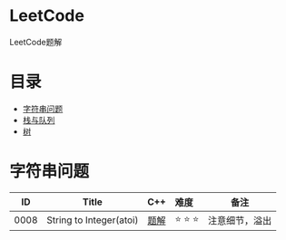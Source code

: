 # LeetCode
LeetCode题解

# 目录
- [字符串问题](#字符串问题)
- [栈与队列](#栈与队列)
- [树](#树)
  
# 字符串问题
| ID | Title                                  |           C++             |      难度       |          备注               |
|:--:|:--------------------------------------:|:-------------------------:|:---------------|:---------------------------:|
|0008|String to Integer(atoi)|[题解](https://github.com/ludandandan/LeetCode/blob/master/8atoi.md)|:star: :star: :star:|注意细节，溢出|

